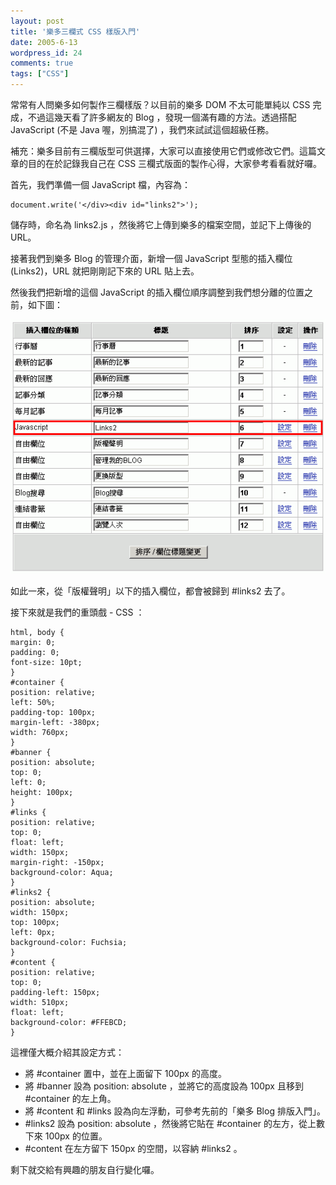 ```yaml
---
layout: post
title: '樂多三欄式 CSS 樣版入門'
date: 2005-6-13
wordpress_id: 24
comments: true
tags: ["CSS"]
---
```


常常有人問樂多如何製作三欄樣版？以目前的樂多 DOM 不太可能單純以 CSS 完成，不過這幾天看了許多網友的 Blog ，發現一個滿有趣的方法。透過搭配 JavaScript (不是 Java 喔，別搞混了) ，我們來試試這個超級任務。

補充：樂多目前有三欄版型可供選擇，大家可以直接使用它們或修改它們。這篇文章的目的在於記錄我自己在 CSS 三欄式版面的製作心得，大家參考看看就好囉。

<!--more-->

首先，我們準備一個 JavaScript 檔，內容為：

```
document.write('</div><div id="links2">');

```

儲存時，命名為 links2.js ，然後將它上傳到樂多的檔案空間，並記下上傳後的 URL。

接著我們到樂多 Blog 的管理介面，新增一個 JavaScript 型態的插入欄位 (Links2)，URL 就把剛剛記下來的 URL 貼上去。

然後我們把新增的這個 JavaScript 的插入欄位順序調整到我們想分離的位置之前，如下圖：

![](/resources/3fields/01.gif)

如此一來，從「版權聲明」以下的插入欄位，都會被歸到 #links2 去了。

接下來就是我們的重頭戲 - CSS ： 

```
html, body {
margin: 0;
padding: 0;
font-size: 10pt;
}
#container {
position: relative;
left: 50%;
padding-top: 100px;
margin-left: -380px;
width: 760px;
}
#banner {
position: absolute;
top: 0;
left: 0;
height: 100px;
}
#links {
position: relative;
top: 0;
float: left;
width: 150px;
margin-right: -150px;
background-color: Aqua;
}
#links2 {
position: absolute;
width: 150px;
top: 100px;
left: 0px;
background-color: Fuchsia;
}
#content {
position: relative;
top: 0;
padding-left: 150px;
width: 510px;
float: left;
background-color: #FFEBCD;
}

```

這裡僅大概介紹其設定方式：

* 將 #container 置中，並在上面留下 100px 的高度。
* 將 #banner 設為 position: absolute ，並將它的高度設為 100px 且移到 #container 的左上角。
* 將 #content 和 #links 設為向左浮動，可參考先前的「樂多 Blog 排版入門」。
* #links2 設為 position: absolute ，然後將它貼在 #container 的左方，從上數下來 100px 的位置。 
* #content 在左方留下 150px 的空間，以容納 #links2 。


剩下就交給有興趣的朋友自行變化囉。
